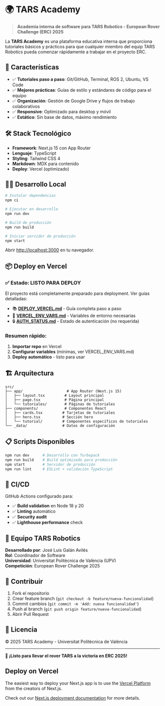 # 🌍 TARS Academy

> **Academia interna de software para TARS Robotics - European Rover Challenge (ERC) 2025**

La **TARS Academy** es una plataforma educativa interna que proporciona tutoriales básicos y prácticos para que cualquier miembro del equip TARS Robotics pueda comenzar rápidamente a trabajar en el proyecto ERC.

## 🚀 Características

- ✅ **Tutoriales paso a paso**: Git/GitHub, Terminal, ROS 2, Ubuntu, VS Code
- ✅ **Mejores prácticas**: Guías de estilo y estándares de código para el equipo
- ✅ **Organización**: Gestión de Google Drive y flujos de trabajo colaborativos
- ✅ **Responsive**: Optimizado para desktop y móvil
- ✅ **Estático**: Sin base de datos, máximo rendimiento

## 🛠️ Stack Tecnológico

- **Framework**: Next.js 15 con App Router
- **Lenguaje**: TypeScript
- **Styling**: Tailwind CSS 4
- **Markdown**: MDX para contenido
- **Deploy**: Vercel (optimizado)

## 🏃‍♂️ Desarrollo Local

```bash
# Instalar dependencias
npm ci

# Ejecutar en desarrollo
npm run dev

# Build de producción
npm run build

# Iniciar servidor de producción
npm start
```

Abrir [http://localhost:3000](http://localhost:3000) en tu navegador.

## 📦 Deploy en Vercel

### ✅ Estado: LISTO PARA DEPLOY

El proyecto está completamente preparado para deployment. Ver guías detalladas:

- 📚 **[DEPLOY_VERCEL.md](./DEPLOY_VERCEL.md)** - Guía completa paso a paso
- 🔐 **[VERCEL_ENV_VARS.md](./VERCEL_ENV_VARS.md)** - Variables de entorno necesarias
- 🔒 **[AUTH_STATUS.md](./AUTH_STATUS.md)** - Estado de autenticación (no requerida)

### Resumen rápido:
1. **Importar repo** en Vercel
2. **Configurar variables** (mínimas, ver VERCEL_ENV_VARS.md)
3. **Deploy automático** - listo para usar

## 🏗️ Arquitectura

```
src/
├── app/                    # App Router (Next.js 15)
│   ├── layout.tsx         # Layout principal
│   ├── page.tsx           # Página principal
│   └── tutoriales/        # Páginas de tutoriales
├── components/            # Componentes React
│   ├── cards.tsx         # Tarjetas de tutoriales
│   ├── hero.tsx          # Sección hero
│   └── tutorial/         # Componentes específicos de tutoriales
└── _data/                # Datos de configuración
```

## 📋 Scripts Disponibles

```bash
npm run dev      # Desarrollo con Turbopack
npm run build    # Build optimizado para producción
npm start        # Servidor de producción
npm run lint     # ESLint + validación TypeScript
```

## 🧪 CI/CD

GitHub Actions configurado para:
- ✅ **Build validation** en Node 18 y 20
- ✅ **Linting** automático  
- ✅ **Security audit** 
- ✅ **Lighthouse performance** check

## 👥 Equipo TARS Robotics

**Desarrollado por**: José Luis Galán Avilés  
**Rol**: Coordinador de Software  
**Universidad**: Universitat Politècnica de València (UPV)  
**Competición**: European Rover Challenge 2025

## 🤝 Contribuir

1. Fork el repositorio
2. Crear feature branch (`git checkout -b feature/nueva-funcionalidad`)
3. Commit cambios (`git commit -m 'Add: nueva funcionalidad'`)
4. Push al branch (`git push origin feature/nueva-funcionalidad`)
5. Abrir Pull Request

## 📄 Licencia

© 2025 TARS Academy - Universitat Politècnica de València

---

**🚀 ¡Listo para llevar el rover TARS a la victoria en ERC 2025!**

## Deploy on Vercel

The easiest way to deploy your Next.js app is to use the [Vercel Platform](https://vercel.com/new?utm_medium=default-template&filter=next.js&utm_source=create-next-app&utm_campaign=create-next-app-readme) from the creators of Next.js.

Check out our [Next.js deployment documentation](https://nextjs.org/docs/app/building-your-application/deploying) for more details.
